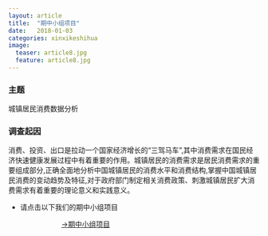 ```yaml
---
layout: article
title:  "期中小组项目"
date:   2018-01-03
categories: xinxikeshihua
image:
  teaser: article8.jpg
  feature: article8.jpg
---
```

### **主题**
城镇居民消费数据分析
### **调查起因**
消费、投资、出口是拉动一个国家经济增长的“三驾马车”,其中消费需求在国民经济快速健康发展过程中有着重要的作用。城镇居民的消费需求是居民消费需求的重要组成部分,正确全面地分析中国城镇居民的消费水平和消费结构,掌握中国城镇居民消费的变动趋势及特征,对于政府部门制定相关消费政策、刺激城镇居民扩大消费需求有着重要的理论意义和实践意义。

 + 请点击以下我们的期中小组项目
 
                             [→期中小组项目]( https://a917464280.github.io/xinxikeshihua/qizhongxiangmu/index.html)
